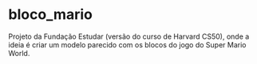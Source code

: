 # bloco_mario
Projeto da Fundação Estudar (versão do curso de Harvard CS50), onde a ideia é criar um modelo parecido com os blocos do jogo do Super Mario World.
